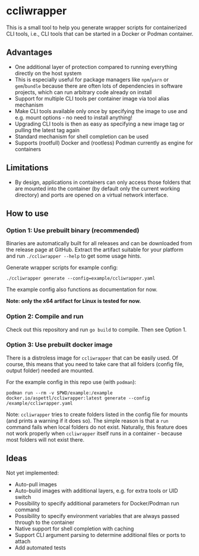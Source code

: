 # ccliwrapper

This is a small tool to help you generate wrapper scripts for containerized CLI tools,
i.e., CLI tools that can be started in a Docker or Podman container.

## Advantages

* One additional layer of protection compared to running everything directly on the
  host system
* This is especially useful for package managers like `npm`/`yarn` or `gem`/`bundle`
  because there are often lots of dependencies in software projects, which can run
  arbitrary code already on install
* Support for multiple CLI tools per container image via tool alias mechanism
* Make CLI tools available only once by specifying the image to use and e.g. mount
  options - no need to install anything!
* Upgrading CLI tools is then as easy as specifying a new image tag or pulling the
  latest tag again
* Standard mechanism for shell completion can be used
* Supports (rootfull) Docker and (rootless) Podman currently as engine for containers

## Limitations

* By design, applications in containers can only access those folders that are mounted
  into the container (by default only the current working directory) and ports are
  opened on a virtual network interface.

## How to use

### Option 1: Use prebuilt binary (recommended)

Binaries are automatically built for all releases and can be downloaded from the
release page at GitHub. Extract the artifact suitable for your platform and run
`./ccliwrapper --help` to get some usage hints.

Generate wrapper scripts for example config:

    ./ccliwrapper generate --config=example/ccliwrapper.yaml

The example config also functions as documentation for now.

**Note: only the x64 artifact for Linux is tested for now.**

### Option 2: Compile and run

Check out this repository and run `go build` to compile. Then see Option 1.

### Option 3: Use prebuilt docker image

There is a distroless image for `ccliwrapper` that can be easily used. Of course, this
means that you need to take care that all folders (config file, output folder) needed
are mounted.

For the example config in this repo use (with `podman`):

    podman run --rm -v $PWD/example:/example docker.io/aspettl/ccliwrapper:latest generate --config /example/ccliwrapper.yaml

Note: `ccliwrapper` tries to create folders listed in the config file for mounts (and
prints a warning if it does so). The simple reason is that a `run` command fails when
local folders do not exist. Naturally, this feature does not work properly when
`ccliwrapper` itself runs in a container - because most folders will not exist there.

## Ideas

Not yet implemented:

* Auto-pull images
* Auto-build images with additional layers, e.g. for extra tools or UID switch
* Possibility to specify additional parameters for Docker/Podman run command
* Possibility to specify environment variables that are always passed through to the container
* Native support for shell completion with caching
* Support CLI argument parsing to determine additional files or ports to attach
* Add automated tests
